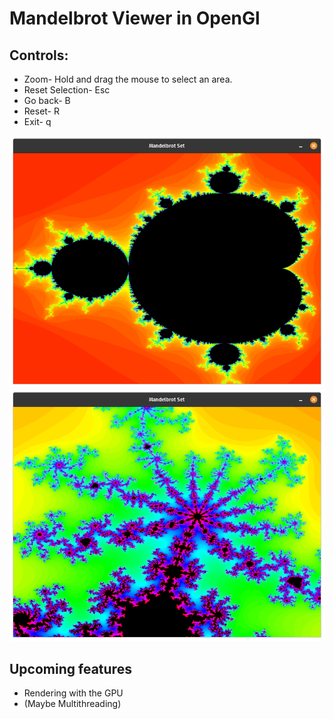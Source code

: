 # Mandelbrot Viewer in OpenGl
## Controls:
- Zoom- Hold and drag the mouse to select an area.
- Reset Selection- Esc
- Go back- B
- Reset- R
- Exit- q

![Mandelbrot Set](Resources/Pictures/Mandelbrot.png)
![Mandelbrot Set Zommed](Resources/Pictures/Mandelbrot-zoomed.png)

## Upcoming features
- Rendering with the GPU
- (Maybe Multithreading)
